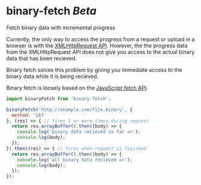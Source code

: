 # binary-fetch _Beta_
Fetch binary data with incremental progress

Currently, the only way to access the progress from a request or upload in a browser is with the [XMLHttpRequest API](https://developer.mozilla.org/en-US/docs/Web/API/XMLHttpRequest). However, the the progress data from the XMLHttpRequest API does not give you access to the actual binary data that has been recieved.

Binary fetch solves this problem by giving you immediate access to the binary data while it is being recieved.

Binary fetch is loosely based on the [JavaScript fetch API](https://developer.mozilla.org/en-US/docs/Web/API/Fetch_API).

```js
import binaryFetch from 'binary-fetch';

binaryFetch('http://example.com/file.binary', {
  method: 'GET'
}, (res) => { // fires 1 or more times during request
  return res.arrayBuffer().then((body) => {
    console.log('binary data recieved so far =>');
    console.log(body);
  });
}).then((res) => { // fires when request is finished
  return res.arrayBuffer().then((body) => {
    console.log('all binary data recieved =>');
    console.log(body);
  });
});
```

